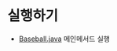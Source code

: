 # 실행하기
* [Baseball.java](https://github.com/imjinbro/java-baseball/blob/master/src/Controller.java) 메인메서드 실행
